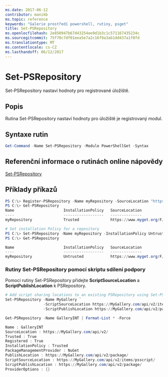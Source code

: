```yaml
---
ms.date: 2017-06-12
contributor: manikb
ms.topic: reference
keywords: "Galerie prostředí powershell, rutiny, psget"
title: Set-PSRepository
ms.openlocfilehash: 2e850947b67d43254ee9d1b3c1c571167435234c
ms.sourcegitcommit: 75f70c7df01eea5e7a2c16f9a3ab1dd437a1f8fd
ms.translationtype: MT
ms.contentlocale: cs-CZ
ms.lasthandoff: 06/12/2017
---
```

# <a name="set-psrepository"></a>Set-PSRepository

Set-PSRepository nastaví hodnoty pro registrované úložiště.

## <a name="description"></a>Popis

Rutina Set-PSRepository nastaví hodnoty pro úložiště je registrovaný modul.

## <a name="cmdlet-syntax"></a>Syntaxe rutin

```powershell
Get-Command -Name Set-PSRepository -Module PowerShellGet -Syntax
```
## <a name="cmdlet-online-help-reference"></a>Referenční informace o rutinách online nápovědy

[Set-PSRepository](http://go.microsoft.com/fwlink/?LinkID=517128)

## <a name="example-commands"></a>Příklady příkazů

```powershell
PS C:\> Register-PSRepository -Name myRepository -SourceLocation "https://www.myget.org/F/powershellgetdemo/api/v2" -InstallationPolicy Trusted
PS C:\> Get-PSRepository
Name                      InstallationPolicy   SourceLocation
----                      ------------------   --------------
myRepository              Trusted              https://www.myget.org/F/powershellgetdemo/api/v2

# Set installation Policy for a repository
PS C:\> Set-PSRepository -Name myRepository -InstallationPolicy Untrusted
PS C:\> Get-PSRepository

Name                      InstallationPolicy   SourceLocation
----                      ------------------   --------------
myRepository              Untrusted            https://www.myget.org/F/powershellgetdemo/api/v2
```


### <a name="set-psrepository-cmdlet-with-script-sharing-support"></a>Rutiny Set-PSRepository pomocí skriptu sdílení podpory

Pomocí rutiny Set-PSRepository přidejte **ScriptSourceLocation** a **ScriptPublishLocation** k PSRepository.
```powershell
# Add script sharing locations to an existing PSRepository using Set-PSRepository object.
Set-PSRepository -Name MyGallery `
                 -ScriptSourceLocation https://MyGallery.com/api/v2/items/psscript/ `
                 -ScriptPublishLocation https://MyGallery.com/api/v2/package/

Get-PSRepository -Name GalleryINT | Format-List * -Force

Name : GalleryINT
SourceLocation : https://MyGallery.com/api/v2/
Trusted : True
Registered : True
InstallationPolicy : Trusted
PackageManagementProvider : NuGet
PublishLocation : https://MyGallery.com/api/v2/package/
ScriptSourceLocation : https://MyGallery.com/api/v2/items/psscript/
ScriptPublishLocation : https://MyGallery.com/api/v2/package/
ProviderOptions : {}

```

